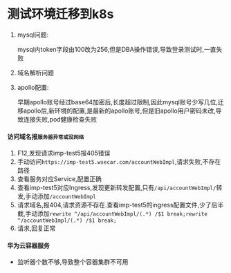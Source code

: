 # 测试环境迁移到k8s

1. mysql问题:

   mysql内token字段由100改为256,但是DBA操作错误,导致登录测试时,一直失败

2. 域名解析问题

3. apollo配置:

   早期apollo账号经过base64加密后,长度超过限制,因此mysql账号少写几位,迁移apollo后,新环境的配置,是最新的apollo账号,但是旧apollo用户密码未改,导致连接失败,pod健康检查失败



#### 访问域名报`服务器异常或没网络`

1. F12,发现请求imp-test5报405错误
2. 手动访问`https://imp-test5.wsecar.com/accountWebImpl`,请求失败,不存在路径
3. 查看服务对应Service,配置正确
4. 查看imp-test5对应Ingress,发现更新转发配置,只有`/api/accountWebImpl/`转发,手动添加`/accountWebImpl`
5. 请求域名,报404,请求资源不存在.查看imp-test5的ingress配置文件,少了后半截,手动添加`rewrite ^/api/accountWebImpl/(.*) /$1 break;rewrite ^/accountWebImpl/(.*) /$1 break;`
6. 请求,回复正常



#### 华为云容器服务

* 监听器个数不够,导致整个容器集群不可用
